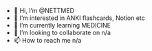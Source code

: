 - 👋 Hi, I’m @NETTMED
- 👀 I’m interested in ANKI flashcards, Notion etc
- 🌱 I’m currently learning MEDICINE
- 💞️ I’m looking to collaborate on n/a
- 📫 How to reach me n/a

<!---
NETTMED/NETTMED is a ✨ special ✨ repository because its `README.md` (this file) appears on your GitHub profile.
You can click the Preview link to take a look at your changes.
--->
